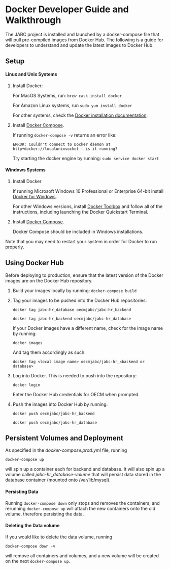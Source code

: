 # Docker Developer Guide and Walkthrough 

The JABC project is installed and launched by a docker-compose file that will pull pre-compiled images from Docker Hub. 
The following is a guide for developers to understand and update the latest images to Docker Hub. 

## Setup 

#### Linux and Unix Systems 

1. Install Docker: 
   
   For MacOS Systems, run: `brew cask install docker`
   
   For Amazon Linux systems, run `sudo yum install docker`
   
   For other systems, check the [Docker installation documentation](https://docs.docker.com/install/).

2. Install [Docker Compose](https://docs.docker.com/compose/install/). 
   
   If running `docker-compose -v` returns an error like: 
   
   ```ERROR: Couldn't connect to Docker daemon at http+docker://localunixsocket - is it running?```
    
    Try starting the docker engine by running: `sudo service docker start`

#### Windows Systems 

1. Install Docker
 
    If running Microsoft Windows 10 Professional or Enterprise 64-bit install [Docker for Windows](https://hub.docker.com/editions/community/docker-ce-desktop-windows). 

    For other Windows versions, install [Docker Toolbox](https://docs.docker.com/toolbox/overview/) and follow all of the instructions, including launching the Docker Quickstart Terminal. 
    
2. Install [Docker Compose](https://docs.docker.com/compose/install/). 

    Docker Compose should be included in Windows installations.  
   
Note that you may need to restart your system in order for Docker to run properly.  

## Using Docker Hub 

Before deploying to production, ensure that the latest version of the Docker images are on the Docker Hub repository. 

1. Build your images locally by running: `docker-compose build`

2. Tag your images to be pushed into the Docker Hub repositories: 

    `docker tag jabc-hr_database oecmjabc/jabc-hr_backend`
    
    `docker tag jabc-hr_backend oecmjabc/jabc-hr_database`
    
    If your Docker images have a different name, check for the image name by running: 
    
    `docker images`
    
    And tag them accordingly as such: 
    
    `docker tag <local image name> oecmjabc/jabc-hr_<backend or database>`
    
3. Log into Docker. This is needed to push into the repository: 

    `docker login`
    
    Enter the Docker Hub credentials for OECM when prompted.
    
4. Push the images into Docker Hub by running: 

    `docker push oecmjabc/jabc-hr_backend`
    
    `docker push oecmjabc/jabc-hr_database`
    
## Persistent Volumes and Deployment

As specified in the _docker-compose.prod.yml_ file, running 

`docker-compose up` 

will spin up a container each for backend and database. It will also spin up a volume called _jabc-hr_database-volume_ that will persist data stored in the database container (mounted onto /var/lib/mysql). 

#### Persisting Data

Running `docker-compose down` only stops and removes the containers, and rerunning
  `docker-compose up` 
   will attach the new containers onto the old volume, therefore persisting the data. 

#### Deleting the Data volume

If you would like to delete the data volume, running 

`docker-compose down -v` 

will remove all containers and volumes, and a new volume will be created on the next `docker-compose up`. 
      

